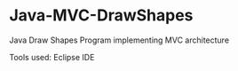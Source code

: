 # Java-MVC-DrawShapes
Java Draw Shapes Program implementing MVC architecture

Tools used:
Eclipse IDE
